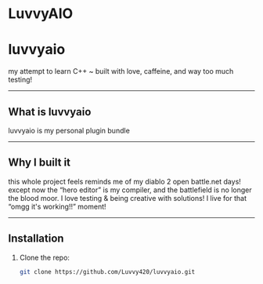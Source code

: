 # LuvvyAIO

# luvvyaio  
my attempt to learn C++ ~ built with love, caffeine, and way too much testing!

---

## What is luvvyaio  
luvvyaio is my personal plugin bundle

---

## Why I built it  
this whole project feels reminds me of my diablo 2 open battle.net days! except now the “hero editor” is my compiler, and the battlefield is no longer the blood moor. I love testing & being creative with solutions!
I live for that “omgg it's working!!” moment! 

---

## Installation  
1. Clone the repo:  
   ```bash
   git clone https://github.com/Luvvy420/luvvyaio.git
